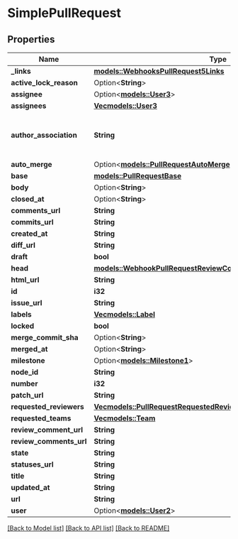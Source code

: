 # SimplePullRequest

## Properties

Name | Type | Description | Notes
------------ | ------------- | ------------- | -------------
**_links** | [**models::WebhooksPullRequest5Links**](webhooks_pull_request_5__links.md) |  | 
**active_lock_reason** | Option<**String**> |  | 
**assignee** | Option<[**models::User3**](User_3.md)> |  | 
**assignees** | [**Vec<models::User3>**](User_3.md) |  | 
**author_association** | **String** | How the author is associated with the repository. | 
**auto_merge** | Option<[**models::PullRequestAutoMerge**](PullRequestAutoMerge.md)> |  | 
**base** | [**models::PullRequestBase**](Pull_Request_base.md) |  | 
**body** | Option<**String**> |  | 
**closed_at** | Option<**String**> |  | 
**comments_url** | **String** |  | 
**commits_url** | **String** |  | 
**created_at** | **String** |  | 
**diff_url** | **String** |  | 
**draft** | **bool** |  | 
**head** | [**models::WebhookPullRequestReviewCommentDeletedPullRequestHead**](webhook_pull_request_review_comment_deleted_pull_request_head.md) |  | 
**html_url** | **String** |  | 
**id** | **i32** |  | 
**issue_url** | **String** |  | 
**labels** | [**Vec<models::Label>**](Label.md) |  | 
**locked** | **bool** |  | 
**merge_commit_sha** | Option<**String**> |  | 
**merged_at** | Option<**String**> |  | 
**milestone** | Option<[**models::Milestone1**](Milestone_1.md)> |  | 
**node_id** | **String** |  | 
**number** | **i32** |  | 
**patch_url** | **String** |  | 
**requested_reviewers** | [**Vec<models::PullRequestRequestedReviewersInner>**](Pull_Request_requested_reviewers_inner.md) |  | 
**requested_teams** | [**Vec<models::Team>**](Team.md) |  | 
**review_comment_url** | **String** |  | 
**review_comments_url** | **String** |  | 
**state** | **String** |  | 
**statuses_url** | **String** |  | 
**title** | **String** |  | 
**updated_at** | **String** |  | 
**url** | **String** |  | 
**user** | Option<[**models::User2**](User_2.md)> |  | 

[[Back to Model list]](../README.md#documentation-for-models) [[Back to API list]](../README.md#documentation-for-api-endpoints) [[Back to README]](../README.md)


